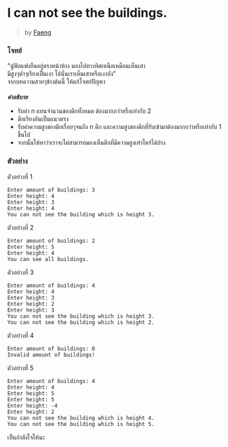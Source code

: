 # I can not see the buildings. #
> by [Faeng](https://github.com/Faeng)

### โจทย์ ###

   "นู๋ฟักแฟงยืนอยู่ตรงหน้าห้าง   มองไปทางทิศเหนือเหมือนเห็นเสา<br/>
   มีสูงๆต่ำๆเรียงเป็นเงา   โอ้นั่นเราเห็นเสาหรือเงาบัง"<br/>
จากบทความสวยๆข้างต้นนี้ ให้แก้โจทย์ปัญหา<br/> <br/>
***คำอธิบาย***
 * รับค่า n แทนจำนวนของตึกทั้งหมด ต้องมากกว่าหรือเท่ากับ 2 
 * ตึกเรียงกันเป็นแนวตรง
 * รับค่าความสูงของตึกเรื่อยๆจนถึง n ตึก และความสูงของตึกที่รับเข้ามาต้องมากกว่าหรือเท่ากับ 1 ขึ้นไป
 * จากนั้นให้หาว่าเราจะไม่สามารถมองเห็นตึกที่มีความสูงเท่าไหร่ได้บ้าง

### ตัวอย่าง ###
ตัวอย่างที่ 1
```
Enter amount of buildings: 3
Enter height: 4
Enter height: 3
Enter height: 4
You can not see the building which is height 3.
```
ตัวอย่างที่ 2
```
Enter amount of buildings: 2
Enter height: 5
Enter height: 4
You can see all buildings.
```
ตัวอย่างที่ 3
```
Enter amount of buildings: 4
Enter height: 4
Enter height: 3
Enter height: 2
Enter height: 3
You can not see the building which is height 3.
You can not see the building which is height 2. 
```
ตัวอย่างที่ 4
```
Enter amount of buildings: 0
Invalid amount of buildings!
```
ตัวอย่างที่ 5
```
Enter amount of buildings: 4
Enter height: 4
Enter height: 5
Enter height: 5
Enter height: -4
Enter height: 2
You can not see the building which is height 4.
You can not see the building which is height 5. 
```
เป็นกำลังใจให้นะ
